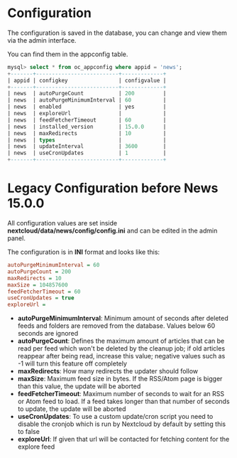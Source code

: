 # Configuration

The configuration is saved in the database, you can change and view them via the admin interface.

You can find them in the appconfig table.

```sql
mysql> select * from oc_appconfig where appid = 'news';
+-------+--------------------------+-------------+
| appid | configkey                | configvalue |
+-------+--------------------------+-------------+
| news  | autoPurgeCount           | 200         |
| news  | autoPurgeMinimumInterval | 60          |
| news  | enabled                  | yes         |
| news  | exploreUrl               |             |
| news  | feedFetcherTimeout       | 60          |
| news  | installed_version        | 15.0.0      |
| news  | maxRedirects             | 10          |
| news  | types                    |             |
| news  | updateInterval           | 3600        |
| news  | useCronUpdates           | 1           |
+-------+--------------------------+-------------+
```

# Legacy Configuration before News 15.0.0

All configuration values are set inside **nextcloud/data/news/config/config.ini** and can be edited in the admin panel.

The configuration is in **INI** format and looks like this:

```ini
autoPurgeMinimumInterval = 60
autoPurgeCount = 200
maxRedirects = 10
maxSize = 104857600
feedFetcherTimeout = 60
useCronUpdates = true
exploreUrl =
```


* **autoPurgeMinimumInterval**: Minimum amount of seconds after deleted feeds and folders are removed from the database. Values below 60 seconds are ignored
* **autoPurgeCount**: Defines the maximum amount of articles that can be read per feed which won't be deleted by the cleanup job; if old articles reappear after being read, increase this value; negative values such as -1 will turn this feature off completely
* **maxRedirects**: How many redirects the updater should follow
* **maxSize**: Maximum feed size in bytes. If the RSS/Atom page is bigger than this value, the update will be aborted
* **feedFetcherTimeout**: Maximum number of seconds to wait for an RSS or Atom feed to load. If a feed takes longer than that number of seconds to update, the update will be aborted
* **useCronUpdates**: To use a custom update/cron script you need to disable the cronjob which is run by Nextcloud by default by setting this to false
* **exploreUrl**: If given that url will be contacted for fetching content for the explore feed